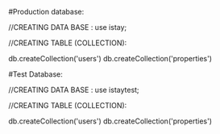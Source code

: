 #Production database:

//CREATING DATA BASE :
use istay;

//CREATING TABLE (COLLECTION):

db.createCollection('users')
db.createCollection('properties')

#Test Database:


//CREATING DATA BASE :
use istaytest;

//CREATING TABLE (COLLECTION):

db.createCollection('users')
db.createCollection('properties')
